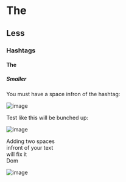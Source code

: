 # The
## Less 
### Hashtags
#### The
##### Smaller

You must have a space infron of the hashtag:

![image](https://github.com/0Domlightning0/TheJournal/assets/99225898/97e9e6f7-3b50-4ad4-afca-fbaa47132c8d)


Test 
like this
will be 
bunched up:

![image](https://github.com/0Domlightning0/TheJournal/assets/99225898/d7b68225-1890-4260-9cf8-0ae4de345afb)

Adding two spaces  
infront of your text  
will fix it  
Dom  

![image](https://github.com/0Domlightning0/TheJournal/assets/99225898/c2daa764-a805-4a59-a07b-1cd8091653f2)
